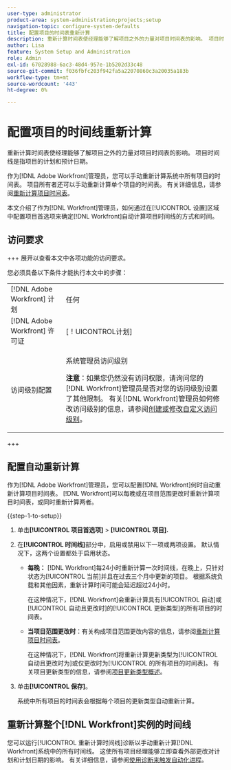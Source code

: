 ```yaml
---
user-type: administrator
product-area: system-administration;projects;setup
navigation-topic: configure-system-defaults
title: 配置项目的时间表重新计算
description: 重新计算时间表使经理能够了解项目之外的力量对项目时间表的影响。 项目时间线是指项目的计划和预计日期。
author: Lisa
feature: System Setup and Administration
role: Admin
exl-id: 67028988-6ac3-48d4-957e-1b5202d33c48
source-git-commit: f036fbfc203f942fa5a22070860c3a20035a183b
workflow-type: tm+mt
source-wordcount: '443'
ht-degree: 0%

---
```


# 配置项目的时间线重新计算

重新计算时间表使经理能够了解项目之外的力量对项目时间表的影响。 项目时间线是指项目的计划和预计日期。

作为[!DNL Adobe Workfront]管理员，您可以手动重新计算系统中所有项目的时间表。 项目所有者还可以手动重新计算单个项目的时间表。 有关详细信息，请参阅[重新计算项目时间表](../../../manage-work/projects/manage-projects/recalculate-project-timeline.md)。

本文介绍了作为[!DNL Workfront]管理员，如何通过在[!UICONTROL 设置]区域中配置项目首选项来确定[!DNL Workfront]自动计算项目时间线的方式和时间。

## 访问要求

+++ 展开以查看本文中各项功能的访问要求。

您必须具备以下条件才能执行本文中的步骤：

<table style="table-layout:auto"> 
 <col> 
 <col> 
 <tbody> 
  <tr> 
   <td role="rowheader">[!DNL Adobe Workfront] 计划</td> 
   <td>任何</td> 
  </tr> 
  <tr> 
   <td role="rowheader">[!DNL Adobe Workfront] 许可证</td> 
   <td>[！UICONTROL计划]</td> 
  </tr> 
  <tr> 
   <td role="rowheader">访问级别配置</td> 
   <td> <p>系统管理员访问级别</p> <p><b>注意</b>：如果您仍然没有访问权限，请询问您的[!DNL Workfront]管理员是否对您的访问级别设置了其他限制。 有关[!DNL Workfront]管理员如何修改访问级别的信息，请参阅<a href="../../../administration-and-setup/add-users/configure-and-grant-access/create-modify-access-levels.md" class="MCXref xref">创建或修改自定义访问级别</a>。</p> </td> 
  </tr> 
 </tbody> 
</table>

+++

## 配置自动重新计算

作为[!DNL Adobe Workfront]管理员，您可以配置[!DNL Workfront]何时自动重新计算项目时间表。 [!DNL Workfront]可以每晚或在项目范围更改时重新计算项目时间表，或同时重新计算两者。

{{step-1-to-setup}}

1. 单击&#x200B;**[!UICONTROL 项目首选项]** > **[!UICONTROL 项目].**

1. 在&#x200B;**[!UICONTROL 时间线]**&#x200B;部分中，启用或禁用以下一项或两项设置。 默认情况下，这两个设置都处于启用状态。

   * **每晚：** [!DNL Workfront&#x200B;&#x200B;&#x200B;]每24小时重新计算一次时间线，在晚上，只针对状态为[!UICONTROL 当前]并且在过去三个月中更新的项目。 根据系统负载和其他因素，重新计算时间可能会延迟超过24小时。

     在这种情况下，[!DNL Workfront]会重新计算具有[!UICONTROL 自动]或[!UICONTROL 自动且更改时]的[!UICONTROL 更新类型]的所有项目的时间表。

   * **当项目范围更改时**：有关构成项目范围更改内容的信息，请参阅[重新计算项目时间表](../../../manage-work/projects/manage-projects/recalculate-project-timeline.md)。

     在这种情况下，[!DNL Workfront]将重新计算更新类型为[!UICONTROL 自动且更改时为]或仅更改时为[!UICONTROL 的所有项目的时间表]。
有关项目更新类型的信息，请参阅[项目更新类型概述](../../../manage-work/projects/planning-a-project/project-update-type-overview.md)。

1. 单击&#x200B;**[!UICONTROL 保存]**。

   系统中所有项目的时间表会根据每个项目的更新类型自动重新计算。

## 重新计算整个[!DNL Workfront]实例的时间线

您可以运行[!UICONTROL 重新计算时间线]诊断以手动重新计算[!DNL Workfront]系统中的所有时间线。 这使所有项目经理能够立即查看外部更改对计划和计划日期的影响。 有关详细信息，请参阅[使用诊断来触发自动化进程](../../../administration-and-setup/manage-workfront/run-diagnostics/use-diagnostics-to-trigger-automated-processes.md)。
